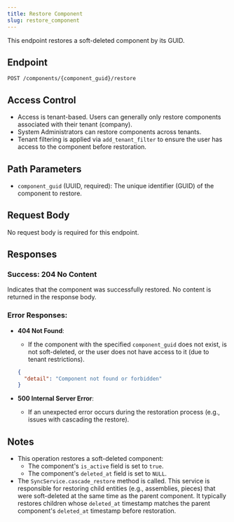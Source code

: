 ```yaml
---
title: Restore Component
slug: restore_component
---
```


This endpoint restores a soft-deleted component by its GUID.

## Endpoint

`POST /components/{component_guid}/restore`

## Access Control

- Access is tenant-based. Users can generally only restore components associated with their tenant (company).
- System Administrators can restore components across tenants.
- Tenant filtering is applied via `add_tenant_filter` to ensure the user has access to the component before restoration.

## Path Parameters

- `component_guid` (UUID, required): The unique identifier (GUID) of the component to restore.

## Request Body

No request body is required for this endpoint.

## Responses

### Success: 204 No Content

Indicates that the component was successfully restored. No content is returned in the response body.

### Error Responses:

- **404 Not Found**:
    - If the component with the specified `component_guid` does not exist, is not soft-deleted, or the user does not have access to it (due to tenant restrictions).
    ```json
    {
      "detail": "Component not found or forbidden"
    }
    ```

- **500 Internal Server Error**:
    - If an unexpected error occurs during the restoration process (e.g., issues with cascading the restore).

## Notes

- This operation restores a soft-deleted component:
    - The component's `is_active` field is set to `true`.
    - The component's `deleted_at` field is set to `NULL`.
- The `SyncService.cascade_restore` method is called. This service is responsible for restoring child entities (e.g., assemblies, pieces) that were soft-deleted at the same time as the parent component. It typically restores children whose `deleted_at` timestamp matches the parent component's `deleted_at` timestamp before restoration. 